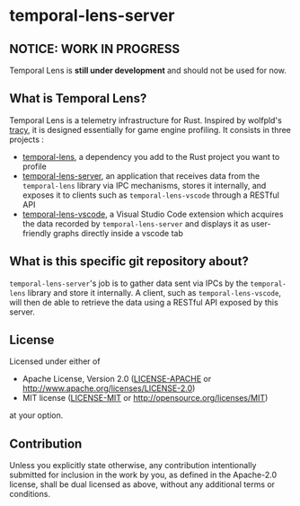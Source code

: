 # temporal-lens-server

## **NOTICE: WORK IN PROGRESS**

Temporal Lens is **still under development** and should not be used for now.

## What is Temporal Lens?

Temporal Lens is a telemetry infrastructure for Rust. Inspired by wolfpld's [tracy](https://github.com/wolfpld/tracy), it is designed essentially for game
engine profiling. It consists in three projects :

 * [temporal-lens](https://github.com/temporal-lens-team/temporal-lens), a dependency you add to the Rust project you want to profile
 * [temporal-lens-server](https://github.com/temporal-lens-team/temporal-lens-server), an application that receives data from the `temporal-lens` library via IPC mechanisms, stores it internally, and exposes it to clients such as `temporal-lens-vscode` through a RESTful API
 * [temporal-lens-vscode](https://github.com/temporal-lens-team/temporal-lens-vscode), a Visual Studio Code extension which acquires the data recorded by `temporal-lens-server` and displays it as user-friendly graphs directly inside a vscode tab

## What is this specific git repository about?

`temporal-lens-server`'s job is to gather data sent via IPCs by the `temporal-lens` library and store it internally. A client, such as `temporal-lens-vscode`,
will then de able to retrieve the data using a RESTful API exposed by this server.

## License

Licensed under either of

 * Apache License, Version 2.0
   ([LICENSE-APACHE](LICENSE-APACHE) or http://www.apache.org/licenses/LICENSE-2.0)
 * MIT license
   ([LICENSE-MIT](LICENSE-MIT) or http://opensource.org/licenses/MIT)

at your option.

## Contribution

Unless you explicitly state otherwise, any contribution intentionally submitted
for inclusion in the work by you, as defined in the Apache-2.0 license, shall be
dual licensed as above, without any additional terms or conditions.
